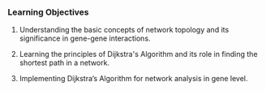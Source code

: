 ### Learning Objectives

1.	Understanding the basic concepts of network topology and its significance in gene-gene interactions.

2.	Learning the principles of Dijkstra's Algorithm and its role in finding the shortest path in a network.

3.	 Implementing Dijkstra’s Algorithm for network analysis in gene level.

